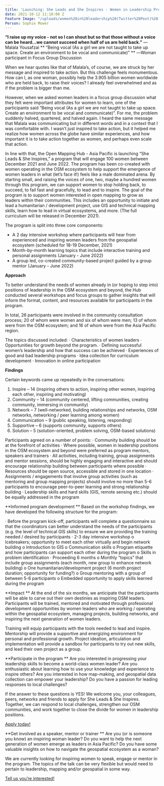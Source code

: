 ```yaml
---
title: 'Launching: She Leads and She Inspires - Women in Leadership Program'
date: 2021-10-12 11:10:00 Z
Feature Image: "/uploads/women%20in%20leadership%20(Twitter%20Post)%20(6)%20(1).png"
Person: Sophie Mower
---
```


**“I raise up my voice - not so I can shout but so that those without a voice can be heard...we cannot succeed when half of us are held back.”**
― Malala Yousafzai
**
“Being vocal (As a girl we are not taught to take up space. Create an environment to be vocal and communicate)” **
―Woman participant in Focus Group Discussion


When we hear quotes like that of Malala’s, of course, we are struck by her message and inspired to take action. But this challenge feels monumentous. How can I, as one woman, possibly help the 3.905 billion women worldwide who are held back, to raise their voices? I already feel overwhelmed and as if the problem is bigger than me. 

However, when we asked women leaders in a focus group discussion what they felt were important attributes for women to learn, one of the participants said “Being vocal (As a girl we are not taught to take up space. Create an environment to be vocal and communicate)”. For me, the problem suddenly halved, quartered, and halved again. I heard the same message that Malala was communicating but in different words and in a context that I was comfortable with. I wasn’t just inspired to take action, but it helped me realize how women across the globe have similar experiences, and how important it is to take action together as women, and perhaps even scale that action.

In line with that, the Open Mapping Hub - Asia Pacific is launching “She Leads & She Inspires,” a program that will engage 100 women between December 2021 and June 2022.  The program has been co-created with women operating in the OSM ecosystem to help support the emergence of women leaders in what (let’s face it!) feels like a male dominated arena. By starting small, and raising the voices of one, two, maybe a hundred women through this program, we can support women to stop holding back, to succeed, to fail fast and gracefully, to lead and to inspire. The goal of the program is to support women interested in open mapping to grow as leaders within their communities. This includes an opportunity to initiate and lead a humanitarian / development project, use GIS and technical mapping skills, learn how to lead in virtual ecosystems, and more. (The full curriculum will be released in December 2021).
 
The program is split into three core components:
* A 2 day intensive workshop where participants will hear from experienced and inspiring women leaders from the geospatial ecosystem (scheduled for 18-19 December, 2021)
* Month-by-month learning topics that include interactive training and personal assignments (January - June 2022)
* A group led, co-created community-based project guided by a group mentor (January - June 2022) 


**Approach**

To better understand the needs of women already in (or hoping to step into) positions of leadership in the OSM ecosystem and beyond, the Hub conducted several workshops and focus groups to gather insights that will inform the format, content, and resources available for participants in the program.
 
In total, 26 participants were involved in the community consultation process; 20 of whom were women and six of whom were men; 13 of whom were from the OSM ecosystem; and 16 of whom were from the Asia Pacific region.
 
The topics discussed included:
·   	Characteristics of women leaders
·   	Opportunities for growth beyond the program. 
·   	Defining successful women’s leadership and how that success can be achieved
·   	Experiences of good and bad leadership programs
·   	Idea collection for curriculum development
·   	Innovation in online participation
 
**Findings**
 
Certain keywords came up repeatedly in the conversations:
1. 	Inspire – 14 (inspiring others to action, inspiring other women, inspiring each other, inspiring and motivating)
2. 	Community – 14 (community centered, lifting communities, creating community, immersing in community)
3. 	Network – 7 (well-networked, building relationships and networks, OSM networks, networking / peer learning among women)
4. 	Communication – 9 (public speaking, listening, responding)
5. 	Supportive – 6 (supports community, supports others)
6. 	Solution – 5 (solution-oriented, problem solving, OSM-based solutions)
 
Participants agreed on a number of points:
·   	Community building should be at the forefront of activities
·   	Where possible, women in leadership positions in the OSM ecosystem and beyond were preferred as program mentors, speakers and trainers
·   	All activities, including training, group assignments and mentor sessions, should be highly engaging and interactive and should encourage relationship building between participants where possible
·   	Resources should be open source, accessible and stored in one location
·   	Assignments / engagements that involve group activities (such as mentoring and group mapping projects) should involve no more than 5-6 participants to encourage peer-to-peer learning and strong relationship building
·   	Leadership skills and hard skills (GIS, remote sensing etc.) should be equally addressed in the program

 
**Informed program development
** 
Based on the workshop findings, we have developed the following structure for the program:
 
·   	Before the program kick-off, participants will complete a questionnaire so that the coordinators can better understand the needs of the participants (e.g. the level of technical GIS skills) to ensure we are providing the training needed / desired by participants
·   	2-3 day intensive workshop
o   Icebreakers; opportunity to meet each other virtually and begin network building
o   Introduction to GIS
o   Communication skills
o   Program etiquette and how participants can support each other during the program
o   Skills in problem identification
·   	Proceeding 6 months
o   Monthly “topics” that include group assignments (each month, new group to enhance network building)
o   One humanitarian/development project (6 month project duration; opportunity for funding?)
o   Group mentoring with a group of between 5-6 participants
o   Embedded opportunity to apply skills learned during the program
 
**Impact 
**
At the end of the six months, we anticipate that the participants will be able to carve out their own destinies as inspiring OSM leaders. Participants will be trained, mentored and motivated through professional development opportunities by women leaders who are working / operating within the geospatial ecosystem, managing projects, building networks, and inspiring the next generation of women leaders. 

Training will equip participants with the tools needed to lead and inspire. 
Mentorship will provide a supportive and energizing environment for personal and professional growth. 
Project ideation, articulation and implementation will provide a sandbox for participants to try out new skills, and lead their own project as a group. 

 
**Participate in the program
**
Are you interested in progressing your leadership skills to become a world-class women leader?
Are you enthusiastic about learning how to use your knowledge and experience to inspire others?
Are you interested in how map-making, and geospatial data collection can empower your leadership?
Do you have a passion for leading responses to local challenges?

If the answer to these questions is YES! We welcome you, your colleagues, peers, networks and friends to apply for She Leads & She Inspires. Together, we can respond to local challenges, strengthen our OSM communities, and work together to close the divide for women in leadership positions.

[Apply today!
](https://hotosm.bamboohr.com/jobs/view.php?id=61)

**Get involved as a speaker, mentor or trainer
**
Are you (or is someone you know) an inspiring woman leader? 
Do you want to help the next generation of women emerge as leaders in Asia Pacific? 
Do you have some valuable insights on how to navigate the geospatial ecosystem as a woman?
 
We are currently looking for inspiring women to speak, engage or mentor in the program. The topics of the talk can be very flexible but would need to pertain to leadership, mapping and/or geospatial in some way. 
 
[Tell us you’re interested! ](https://docs.google.com/forms/d/e/1FAIpQLSdEyxkOyQF3SsaC_N7XwYumlJqL85ljdjqvYJ3-JUdf8C4xIw/viewform)

